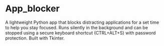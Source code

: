 # App_blocker
A lightweight Python app that blocks distracting applications for a set time to help you stay focused. Runs silently in the background and can be stopped using a secure keyboard shortcut (CTRL+ALT+S) with password protection. Built with Tkinter.
